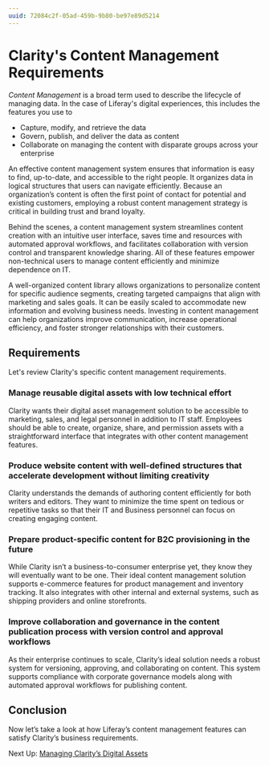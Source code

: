 ```yaml
---
uuid: 72084c2f-05ad-459b-9b80-be97e89d5214
---
```

# Clarity's Content Management Requirements

*Content Management* is a broad term used to describe the lifecycle of managing data. In the case of Liferay's digital experiences, this includes the features you use to

- Capture, modify, and retrieve the data
- Govern, publish, and deliver the data as content
- Collaborate on managing the content with disparate groups across your enterprise

An effective content management system ensures that information is easy to find, up-to-date, and accessible to the right people. It organizes data in logical structures that users can navigate efficiently. Because an organization’s content is often the first point of contact for potential and existing customers, employing a robust content management strategy is critical in building trust and brand loyalty.

Behind the scenes, a content management system streamlines content creation with an intuitive user interface, saves time and resources with automated approval workflows, and facilitates collaboration with version control and transparent knowledge sharing. All of these features empower non-technical users to manage content efficiently and minimize dependence on IT.

A well-organized content library allows organizations to personalize content for specific audience segments, creating targeted campaigns that align with marketing and sales goals. It can be easily scaled to accommodate new information and evolving business needs. Investing in content management can help organizations improve communication, increase operational efficiency, and foster stronger relationships with their customers.

## Requirements

Let's review Clarity's specific content management requirements.

### Manage reusable digital assets with low technical effort

Clarity wants their digital asset management solution to be accessible to marketing, sales, and legal personnel in addition to IT staff. Employees should be able to create, organize, share, and permission assets with a straightforward interface that integrates with other content management features. 

### Produce website content with well-defined structures that accelerate development without limiting creativity

Clarity understands the demands of authoring content efficiently for both writers and editors. They want to minimize the time spent on tedious or repetitive tasks so that their IT and Business personnel can focus on creating engaging content. 

### Prepare product-specific content for B2C provisioning in the future

While Clarity isn’t a business-to-consumer enterprise yet, they know they will eventually want to be one. Their ideal content management solution supports e-commerce features for product management and inventory tracking. It also integrates with other internal and external systems, such as shipping providers and online storefronts.

### Improve collaboration and governance in the content publication process with version control and approval workflows

As their enterprise continues to scale, Clarity’s ideal solution needs a robust system for versioning, approving, and collaborating on content. This system supports compliance with corporate governance models along with automated approval workflows for publishing content.

<!--TASK: Add a requirement related to building forms with objects. Emphasize users interacting with site to fill out forms (e.g., the Contact Us form)-->

## Conclusion

Now let’s take a look at how Liferay’s content management features can satisfy Clarity’s business requirements.

Next Up: [Managing Clarity’s Digital Assets](./managing-claritys-digital-assets.md)
